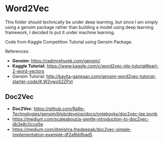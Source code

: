 # Word2Vec

This folder should technically be under deep learning, but since I am simply using a gensim package rather than building a model using deep learning framework, I decided to put it under machine learning. 

Code from Kaggle Competition Tutorial using Gensim Package. 

References: 

- **Gensim:** https://radimrehurek.com/gensim/
- **Kaggle Tutorial:** https://www.kaggle.com/c/word2vec-nlp-tutorial#part-2-word-vectors
- Gensim Tutorial: http://kavita-ganesan.com/gensim-word2vec-tutorial-starter-code/#.W2ywxS2ZPxt

## Doc2Vec

- **Doc2Vec**: https://github.com/RaRe-Technologies/gensim/blob/develop/docs/notebooks/doc2vec-lee.ipynb
- https://medium.com/scaleabout/a-gentle-introduction-to-doc2vec-db3e8c0cce5e
- https://medium.com/@mishra.thedeepak/doc2vec-simple-implementation-example-df2afbbfbad5

